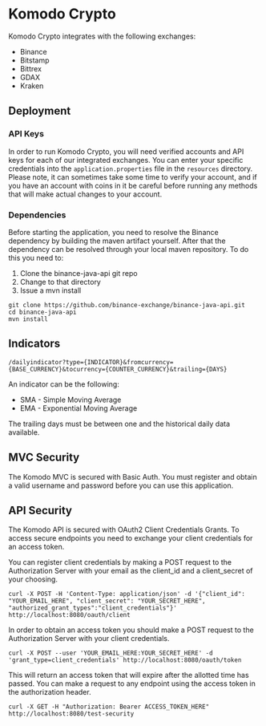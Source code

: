 # Komodo Crypto

Komodo Crypto integrates with the following exchanges:
  - Binance
  - Bitstamp
  - Bittrex
  - GDAX
  - Kraken
  
## Deployment

### API Keys

In order to run Komodo Crypto, you will need verified accounts and API keys for 
each of our integrated exchanges. You can enter your specific credentials into the 
`application.properties` file in the `resources` directory. Please note, it can 
sometimes take some time to verify your account, and if you have an account with 
coins in it be careful before running any methods that will make actual changes 
to your account.  

### Dependencies

Before starting the application, you need to resolve the Binance dependency by building
the maven artifact yourself. After that the dependency can be resolved through your 
local maven repository. To do this you need to:

1) Clone the binance-java-api git repo
2) Change to that directory
3) Issue a mvn install

```
git clone https://github.com/binance-exchange/binance-java-api.git
cd binance-java-api
mvn install
```

## Indicators

```
/dailyindicator?type={INDICATOR}&fromcurrency={BASE_CURRENCY}&tocurrency={COUNTER_CURRENCY}&trailing={DAYS}
```

An indicator can be the following:
* SMA - Simple Moving Average
* EMA - Exponential Moving Average

The trailing days must be between one and the historical daily data available.

## MVC Security
The Komodo MVC is secured with Basic Auth. You must register and obtain a valid username
and password before you can use this application.

## API Security
The Komodo API is secured with OAuth2 Client Credentials Grants. To access secure endpoints you need to exchange your client
credentials for an access token.

You can register client credentials by making a POST request to the Authorization Server with your email as the
client_id and a client_secret of your choosing.

```
curl -X POST -H 'Content-Type: application/json' -d '{"client_id": "YOUR_EMAIL_HERE", "client_secret": "YOUR_SECRET_HERE", "authorized_grant_types":"client_credentials"}' http://localhost:8080/oauth/client
```

In order to obtain an access token
you should make a POST request to the Authorization Server with your client credentials.
```
curl -X POST --user 'YOUR_EMAIL_HERE:YOUR_SECRET_HERE' -d 'grant_type=client_credentials' http://localhost:8080/oauth/token
```

This will return an access token that will expire after the allotted time has passed.
You can make a request to any endpoint using the access token in the authorization header.
```
curl -X GET -H "Authorization: Bearer ACCESS_TOKEN_HERE" http://localhost:8080/test-security
```

